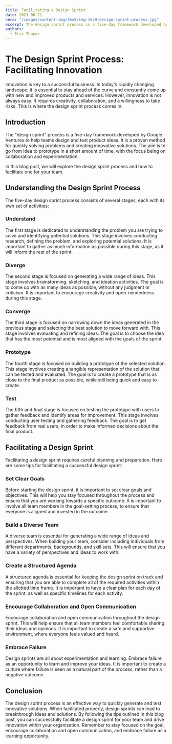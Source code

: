 ```yaml
---
title: Facilitating a Design Sprint
date: 2021-06-21
hero: "/images/content-img/16x9/img-16x9-design-sprint-process.jpg"
excerpt: The design sprint process is a five-day framework developed by Google Ventures
authors:
  - Eric Thayer
---
```


# The Design Sprint Process: Facilitating Innovation

Innovation is key to a successful business. In today's rapidly changing landscape, it is essential to stay ahead of the curve and constantly come up with new and improved products and services. However, innovation is not always easy. It requires creativity, collaboration, and a willingness to take risks. This is where the design sprint process comes in.

## Introduction

The "design sprint" process is a five-day framework developed by Google Ventures to help teams design and test product ideas. It is a proven method for quickly solving problems and creating innovative solutions. The aim is to go from idea to prototype in a short amount of time, with the focus being on collaboration and experimentation.

In this blog post, we will explore the design sprint process and how to facilitate one for your team.

## Understanding the Design Sprint Process

The five-day design sprint process consists of several stages, each with its own set of activities:

### Understand

The first stage is dedicated to understanding the problem you are trying to solve and identifying potential solutions. This stage involves conducting research, defining the problem, and exploring potential solutions. It is important to gather as much information as possible during this stage, as it will inform the rest of the sprint.

### Diverge

The second stage is focused on generating a wide range of ideas. This stage involves brainstorming, sketching, and ideation activities. The goal is to come up with as many ideas as possible, without any judgment or criticism. It is important to encourage creativity and open-mindedness during this stage.

### Converge

The third stage is focused on narrowing down the ideas generated in the previous stage and selecting the best solution to move forward with. This stage involves evaluating and refining ideas. The goal is to choose the idea that has the most potential and is most aligned with the goals of the sprint.

### Prototype

The fourth stage is focused on building a prototype of the selected solution. This stage involves creating a tangible representation of the solution that can be tested and evaluated. The goal is to create a prototype that is as close to the final product as possible, while still being quick and easy to create.

### Test

The fifth and final stage is focused on testing the prototype with users to gather feedback and identify areas for improvement. This stage involves conducting user testing and gathering feedback. The goal is to get feedback from real users, in order to make informed decisions about the final product.

## Facilitating a Design Sprint

Facilitating a design sprint requires careful planning and preparation. Here are some tips for facilitating a successful design sprint:

### Set Clear Goals

Before starting the design sprint, it is important to set clear goals and objectives. This will help you stay focused throughout the process and ensure that you are working towards a specific outcome. It is important to involve all team members in the goal-setting process, to ensure that everyone is aligned and invested in the outcome.

### Build a Diverse Team

A diverse team is essential for generating a wide range of ideas and perspectives. When building your team, consider including individuals from different departments, backgrounds, and skill sets. This will ensure that you have a variety of perspectives and ideas to work with.

### Create a Structured Agenda

A structured agenda is essential for keeping the design sprint on track and ensuring that you are able to complete all of the required activities within the allotted time frame. It is important to have a clear plan for each day of the sprint, as well as specific timelines for each activity.

### Encourage Collaboration and Open Communication

Encourage collaboration and open communication throughout the design sprint. This will help ensure that all team members feel comfortable sharing their ideas and opinions. It is important to create a safe and supportive environment, where everyone feels valued and heard.

### Embrace Failure

Design sprints are all about experimentation and learning. Embrace failure as an opportunity to learn and improve your ideas. It is important to create a culture where failure is seen as a natural part of the process, rather than a negative outcome.

## Conclusion

The design sprint process is an effective way to quickly generate and test innovative solutions. When facilitated properly, design sprints can lead to breakthrough ideas and solutions. By following the tips outlined in this blog post, you can successfully facilitate a design sprint for your team and drive innovation within your organization. Remember to stay focused on the goal, encourage collaboration and open communication, and embrace failure as a learning opportunity.
